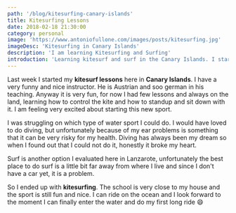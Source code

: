 ```yaml
---
path: '/blog/kitesurfing-canary-islands'
title: Kitesurfing Lessons
date: 2018-02-18 21:30:00
category: personal
image: 'https://www.antoniofullone.com/images/posts/kitesurfing.jpg'
imageDesc: 'Kitesurfing in Canary Islands'
description: 'I am learning Kitesurfing and Surfing'
introduction: 'Learning kitesurf and surf in the Canary Islands. I started my weekly lessons to learn how to ride the ocean and is pretty cool'
---
```


Last week I started my **kitesurf lessons** here in **Canary Islands**. I have a very funny and nice instructor. He is Austrian and soo german in his teaching. Anyway it is very fun, for now I had few lessons and always on the land, learning how to control the kite and how to standup and sit down with it. I am feeling very excited about starting this new sport.

I was struggling on which type of water sport I could do. I would have loved to do diving, but unfortunately because of my ear problems is something that it can be very risky for my health. Diving has always been my dream so when I found out that I could not do it, honestly it broke my heart.

Surf is another option I evaluated here in Lanzarote, unfortunately the best place to do surf is a little bit far away from where I live and since I don't have a car yet, it is a problem.

So I ended up with **kitesurfing**. The school is very close to my house and the sport is still fun and nice. I can ride on the ocean and I look forward to the moment I can finally enter the water and do my first long ride :smile:
